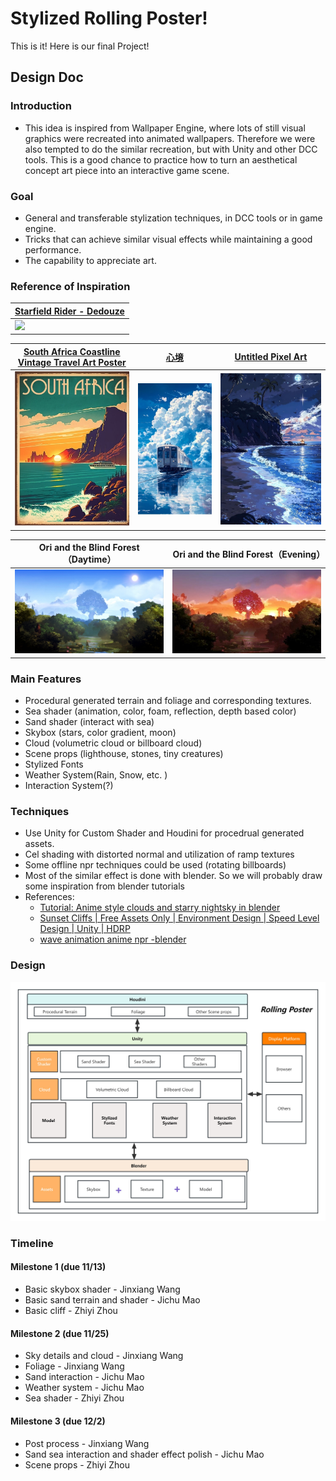 # Stylized Rolling Poster!

This is it! Here is our final Project!

## Design Doc 


### Introduction
- This idea is inspired from Wallpaper Engine, where lots of still visual graphics were recreated into animated wallpapers. Therefore we were also tempted to do the similar recreation, but with Unity and other DCC tools.
 This is a good chance to practice how to turn an aesthetical concept art piece into an interactive game scene.

### Goal

- General and transferable stylization techniques, in DCC tools or in game engine.
- Tricks that can achieve similar visual effects while maintaining a good performance.
- The capability to appreciate art.

### Reference of Inspiration

| [Starfield Rider - Dedouze](https://www.youtube.com/watch?v=ROJUZx89bz0)|
| ------------------------------------ |
| ![](./img/ref1.gif)         |


| [South Africa Coastline Vintage Travel Art Poster](https://www.redbubble.com/i/art-print/South-Africa-Coastline-Vintage-Travel-Art-Poster-by-OldTravelArt/136636293.1G4ZT)| [心境](https://in.pinterest.com/pin/416020084349132844/)|[Untitled Pixel Art](https://www.pinterest.com/pin/91127592458530014/) |
|:--:|:--:|:--:|
|<img src="./img/ref2.jpeg" width=500> |<img src="./img/ref3.jpeg" width=400> |<img src="./img/ref4.jpeg" width=450> |

| Ori and the Blind Forest（Daytime）|Ori and the Blind Forest（Evening）|
|:--:|:--:|
|<img src="./img/ref5.jpeg" width=400> |<img src="./img/ref6.jpeg" width=400> |


### Main Features
- Procedural generated terrain and foliage and corresponding textures.
- Sea shader (animation, color, foam, reflection, depth based color)
- Sand shader (interact with sea)
- Skybox (stars, color gradient, moon)
- Cloud (volumetric cloud or billboard cloud)
- Scene props (lighthouse, stones, tiny creatures)
- Stylized Fonts
- Weather System(Rain, Snow, etc. )
- Interaction System(?)

### Techniques
- Use Unity for Custom Shader and Houdini for procedrual generated assets.
- Cel shading with distorted normal and utilization of ramp textures
- Some offline npr techniques could be used (rotating billboards) 
- Most of the similar effect is done with blender. So we will probably draw some inspiration from blender tutorials
- References:
   - [Tutorial: Anime style clouds and starry nightsky in blender](https://www.youtube.com/watch?v=m4aOZm6auxQ)
   - [Sunset Cliffs | Free Assets Only | Environment Design | Speed Level Design | Unity | HDRP](https://www.youtube.com/watch?v=Ad0okjU-SBA)
   - [wave animation anime npr -blender](https://www.youtube.com/watch?v=cqZh4Nvum6A)



### Design
![](./img/graph.jpg) 

### Timeline

#### Milestone 1 (due 11/13)
- Basic skybox shader - Jinxiang Wang
- Basic sand terrain and shader - Jichu Mao
- Basic cliff - Zhiyi Zhou

#### Milestone 2 (due 11/25)
- Sky details and cloud - Jinxiang Wang
- Foliage - Jinxiang Wang
- Sand interaction - Jichu Mao
- Weather system - Jichu Mao
- Sea shader - Zhiyi Zhou

#### Milestone 3 (due 12/2)
- Post process - Jinxiang Wang
- Sand sea interaction and shader effect polish - Jichu Mao
- Scene props - Zhiyi Zhou
